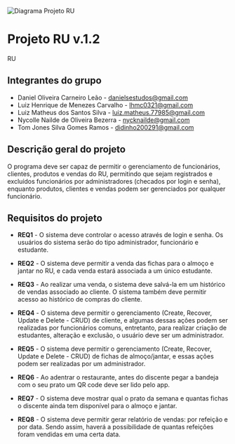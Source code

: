 ![Diagrama Projeto RU](https://user-images.githubusercontent.com/82189594/188212118-bbbed3d6-f165-4488-944d-3cc51467bdeb.jpg)


# Projeto RU v.1.2
RU

## Integrantes do grupo 
 * Daniel Oliveira Carneiro Leão - danielsestudos@gmail.com
 * Luiz Henrique de Menezes Carvalho - lhmc0321@gmail.com
 * Luiz Matheus dos Santos Silva - luiz.matheus.77985@gmail.com
 * Nycolle Nailde de Oliveira Bezerra - nycknailde@gmail.com
 * Tom Jones Silva Gomes Ramos - didinho200291@gmail.com


## Descrição geral do projeto 
O programa deve ser capaz de permitir o gerenciamento de funcionários, clientes, produtos e vendas do RU, permitindo que sejam registrados e excluídos funcionários por administradores (checados por login e senha), enquanto produtos, clientes e vendas podem ser gerenciados por qualquer funcionário.


## Requisitos do projeto
 * **REQ1** - O sistema deve controlar o acesso através de login e senha. Os usuários do sistema serão do tipo administrador, funcionário e estudante.

 * **REQ2** - O sistema deve permitir a venda das fichas para o almoço e jantar no RU, e cada venda estará associada a um único estudante.
 
 * **REQ3** - Ao realizar uma venda, o sistema deve salvá-la em um histórico de vendas associado ao cliente. O sistema também deve permitir acesso ao histórico de compras do cliente.

 * **REQ4** - O sistema deve permitir o gerenciamento (Create, Recover, Update e Delete - CRUD) de cliente, e algumas dessas ações podem ser realizadas por funcionários comuns, entretanto, para realizar criação de estudantes, alteração e exclusão, o usuário deve ser um administrador.

 * **REQ5** - O sistema deve permitir o gerenciamento (Create, Recover, Update e Delete - CRUD) de fichas de almoço/jantar, e essas ações podem ser realizadas por um administrador.
 
 * **REQ6** - Ao adentrar o restaurante, antes do discente pegar a bandeja com o seu prato um QR code deve ser lido pelo app. 
 
 * **REQ7** - O sistema deve mostrar qual o prato da semana e quantas fichas o discente ainda tem disponível para o almoço e jantar.
  
 * **REQ8** - O sistema deve permitir gerar relatório de vendas: por refeição e por data. Sendo assim, haverá a possibilidade de quantas refeições foram vendidas em uma certa data.


